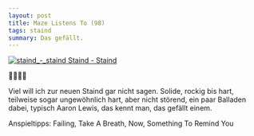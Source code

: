 ```yaml
---
layout: post
title: Maze Listens To (98)
tags: staind
summary: Das gefällt.
---
```

 [![](/uploads/2011/09/staind_-_staind-150x150.jpg "staind_-_staind") Staind - Staind](http://www.amazon.de/Staind/dp/B005JVDS3G/ref=sr_1_1?ie=UTF8&qid=1317295464&sr=8-1)

🤘🤘🤘🤘

Viel will ich zur neuen Staind gar nicht sagen. Solide, rockig bis hart, teilweise sogar ungewöhnlich hart, aber nicht störend, ein paar Balladen dabei, typisch Aaron Lewis, das kennt man, das gefällt einem.

Anspieltipps: Failing, Take A Breath, Now, Something To Remind You